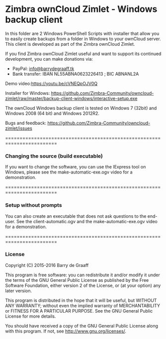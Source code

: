 Zimbra ownCloud Zimlet - Windows backup client
==========

In this folder are 2 Windows PowerShell Scripts with installer that allow you to easily create backups from a folder in Windows to your ownCloud server. This client is developed as part of the Zimbra ownCloud Zimlet.

If you find Zimbra ownCloud Zimlet useful and want to support its continued development, you can make donations via:
- PayPal: info@barrydegraaff.tk
- Bank transfer: IBAN NL55ABNA0623226413 ; BIC ABNANL2A

Demo video:https://youtu.be/cVNEQpOJV0Q

Installer for Windows: https://github.com/Zimbra-Community/owncloud-zimlet/raw/master/backup-client-windows/interactive-setup.exe

The ownCloud Windows backup client is tested on Windows 7 (32bit) and Windows 2008 (64 bit) and Windows 2012R2.

Bugs and feedback: https://github.com/Zimbra-Community/owncloud-zimlet/issues

========================================================================

### Changing the source (build executable)
If you want to change the software, you can use the IExpress tool on Windows, please see the make-automatic-exe.ogv video for a demonstration.

========================================================================

### Setup without prompts
You can also create an executable that does not ask questions to the end-user. See the client-automatic.ogv and the make-automatic-exe.ogv video for a demonstration.

========================================================================

### License

Copyright (C) 2015-2016  Barry de Graaff

This program is free software: you can redistribute it and/or modify
it under the terms of the GNU General Public License as published by
the Free Software Foundation, either version 2 of the License, or
(at your option) any later version.

This program is distributed in the hope that it will be useful,
but WITHOUT ANY WARRANTY; without even the implied warranty of
MERCHANTABILITY or FITNESS FOR A PARTICULAR PURPOSE.  See the
GNU General Public License for more details.

You should have received a copy of the GNU General Public License
along with this program.  If not, see http://www.gnu.org/licenses/.
